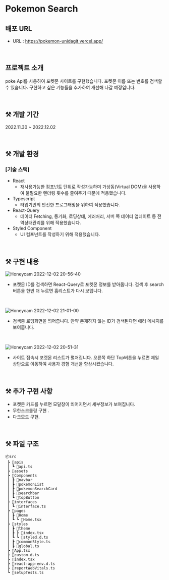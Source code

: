 # Pokemon Search

## 배포 URL

- URL : https://pokemon-unidagit.vercel.app/

<br>

## 프로젝트 소개

poke Api를 사용하여 포켓몬 사이트를 구현했습니다.
포켓몬 이름 또는 번호를 검색할 수 있습니다. 구현하고 싶은 기능들을 추가하여 개선해 나갈 예정입니다.

<br>

## ⚒ 개발 기간

2022.11.30 ~ 2022.12.02

<br>

## ⚒ 개발 환경

### [기술 스택]

- React
  - 재사용가능한 컴포넌트 단위로 작성가능하며 가상돔(Virtual DOM)을 사용하여 불필요한 렌더링 횟수를 줄여주기 때문에 적용했습니다.
- Typescript
  - 타입기반의 안전한 프로그래밍을 위하여 적용했습니다.
- React-Query
  - 데이터 Fetching, 동기화, 로딩상태, 에러처리, 서버 쪽 데이터 업데이트 등 전역상태관리를 위해 적용했습니다.
- Styled Component
  - UI 컴포넌트를 작성하기 위해 적용했습니다.

<br>

## ⚒ 구현 내용

![Honeycam 2022-12-02 20-56-40](https://user-images.githubusercontent.com/102465469/205287702-803c5023-13bd-460d-bbd4-0ba9a81bfd08.gif)

- 포켓몬 ID를 검색하면 React-Query로 포켓몬 정보를 받아옵니다. 검색 후 search 버튼을 한번 더 누르면 홈리스트가 다시 보입니다.

<br>

![Honeycam 2022-12-02 21-01-00](https://user-images.githubusercontent.com/102465469/205288760-85d33910-a934-4605-b1e0-8e7c380d1d70.gif)

- 검색중 로딩화면을 띄어줍니다. 만약 존재하지 않는 ID가 검색된다면 에러 메시지를 보여줍니다.

<br>

![Honeycam 2022-12-02 20-51-31](https://user-images.githubusercontent.com/102465469/205286969-a2d8f454-63a9-4d39-873d-25d3b7d20bae.gif)

- 사이트 접속시 포켓몬 리스트가 펼쳐집니다. 오른쪽 하단 Top버튼을 누르면 제일 상단으로 이동하여 사용자 경험 개선을 향상시켰습니다.

<br>

## ⚒ 추가 구현 사항

- 포켓몬 카드를 누르면 모달창이 띄어지면서 세부정보가 보여집니다.
- 무한스크롤링 구현 .
- 다크모드 구현.

<br>

## ⚒ 파일 구조

```
📦src
 ┣ 📂apis
 ┃ ┗ 📜api.ts
 ┣ 📂assets
 ┣ 📂Components
 ┃ ┣ 📂navbar
 ┃ ┣ 📂pokemonList
 ┃ ┣ 📂pokemonSearchCard
 ┃ ┣ 📂searchbar
 ┃ ┗ 📂topButton
 ┣ 📂interfaces
 ┃ ┗ 📜interface.ts
 ┣ 📂pages
 ┃ ┣ 📂Home
 ┃ ┗ ┗ 📜Home.tsx
 ┣ 📂styles
 ┃ ┣ 📂theme
 ┃ ┣ ┣ 📜index.tsx
 ┃ ┗ ┗ 📜styled.d.ts
 ┃ ┣ 📜commonStyle.ts
 ┃ ┣ 📜global.ts
 ┣ 📜App.tsx
 ┣ 📜custom.d.ts
 ┣ 📜index.tsx
 ┣ 📜react-app-env.d.ts
 ┣ 📜reportWebVitals.ts
 ┗ 📜setupTests.ts

```
